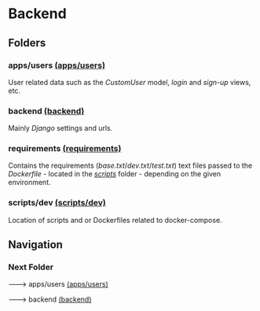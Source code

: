 Backend
================

Folders
---------------------------------
### apps/users [(apps/users)](apps/users)

User related data such as the *CustomUser* model, *login* and *sign-up* views, etc.

### backend [(backend)](backend)

Mainly *Django* settings and urls.

### requirements [(requirements)](requirements)

Contains the requirements (*base.txt*/*dev.txt*/*test.txt*) text files passed to the *Dockerfile* - located in the [*scripts*](scripts/dev) folder - depending on the given environment.

### scripts/dev [(scripts/dev)](scripts/dev)

Location of scripts and or Dockerfiles related to docker-compose.

Navigation
---------------------------------
### Next Folder

---> apps/users [(apps/users)](apps/users)

---> backend [(backend)](backend)
